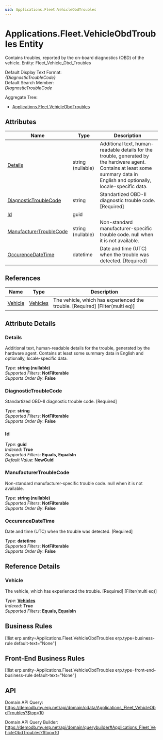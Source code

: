 ```yaml
---
uid: Applications.Fleet.VehicleObdTroubles
---
```

# Applications.Fleet.VehicleObdTroubles Entity

Contains troubles, reported by the on-board diagnostics (OBD) of the vehicle. Entity: Fleet_Vehicle_Obd_Troubles

Default Display Text Format:  
_{DiagnosticTroubleCode}_  
Default Search Member:  
_DiagnosticTroubleCode_  

Aggregate Tree:  
* [Applications.Fleet.VehicleObdTroubles](Applications.Fleet.VehicleObdTroubles.md)  

## Attributes

| Name | Type | Description |
| ---- | ---- | --- |
| [Details](Applications.Fleet.VehicleObdTroubles.md#details) | string (nullable) | Additional text, human-readable details for the trouble, generated by the hardware agent. Contains at least some summary data in English and optionally, locale-specific data. 
| [DiagnosticTroubleCode](Applications.Fleet.VehicleObdTroubles.md#diagnostictroublecode) | string | Standartized OBD-II diagnostic trouble code. [Required] 
| [Id](Applications.Fleet.VehicleObdTroubles.md#id) | guid |  
| [ManufacturerTroubleCode](Applications.Fleet.VehicleObdTroubles.md#manufacturertroublecode) | string (nullable) | Non-standard manufacturer-specific trouble code. null when it is not available. 
| [OccurenceDateTime](Applications.Fleet.VehicleObdTroubles.md#occurencedatetime) | datetime | Date and time (UTC) when the trouble was detected. [Required] 

## References

| Name | Type | Description |
| ---- | ---- | --- |
| [Vehicle](Applications.Fleet.VehicleObdTroubles.md#vehicle) | [Vehicles](Applications.Fleet.Vehicles.md) | The vehicle, which has experienced the trouble. [Required] [Filter(multi eq)] |


## Attribute Details

### Details

Additional text, human-readable details for the trouble, generated by the hardware agent. Contains at least some summary data in English and optionally, locale-specific data.

_Type_: **string (nullable)**  
_Supported Filters_: **NotFilterable**  
_Supports Order By_: **False**  

### DiagnosticTroubleCode

Standartized OBD-II diagnostic trouble code. [Required]

_Type_: **string**  
_Supported Filters_: **NotFilterable**  
_Supports Order By_: **False**  

### Id

_Type_: **guid**  
_Indexed_: **True**  
_Supported Filters_: **Equals, EqualsIn**  
_Default Value_: **NewGuid**  

### ManufacturerTroubleCode

Non-standard manufacturer-specific trouble code. null when it is not available.

_Type_: **string (nullable)**  
_Supported Filters_: **NotFilterable**  
_Supports Order By_: **False**  

### OccurenceDateTime

Date and time (UTC) when the trouble was detected. [Required]

_Type_: **datetime**  
_Supported Filters_: **NotFilterable**  
_Supports Order By_: **False**  


## Reference Details

### Vehicle

The vehicle, which has experienced the trouble. [Required] [Filter(multi eq)]

_Type_: **[Vehicles](Applications.Fleet.Vehicles.md)**  
_Indexed_: **True**  
_Supported Filters_: **Equals, EqualsIn**  



## Business Rules

[!list erp.entity=Applications.Fleet.VehicleObdTroubles erp.type=business-rule default-text="None"]

## Front-End Business Rules

[!list erp.entity=Applications.Fleet.VehicleObdTroubles erp.type=front-end-business-rule default-text="None"]

## API

Domain API Query:
<https://demodb.my.erp.net/api/domain/odata/Applications_Fleet_VehicleObdTroubles?$top=10>

Domain API Query Builder:
<https://demodb.my.erp.net/api/domain/querybuilder#Applications_Fleet_VehicleObdTroubles?$top=10>

